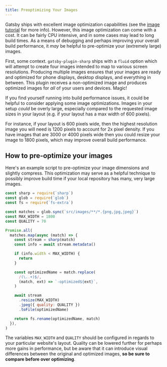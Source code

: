 ```yaml
---
title: Preoptimizing Your Images
---
```


Gatsby ships with excellent image optimization capabilities (see the [image tutorial](/tutorial/image-tutorial/) for more info). However, this image optimization can come with a cost. It can be fairly CPU intensive, and in some cases may lead to long build times. As a means of debugging and perhaps improving your overall build performance, it _may_ be helpful to pre-optimize your (extremely large) images.

First, some context. `gatsby-plugin-sharp` ships with a `fluid` option which will attempt to create four images intended to map to various screen resolutions. Producing multiple images ensures that your images are ready and optimized for phone displays, desktop displays, and everything in between. This plugin receives a non-optimized image and produces optimized images for _all_ of your users and devices. Magic!

If you find yourself running into build performance issues, it could be helpful to consider applying some image optimizations. Images in your setup _could_ be overly large, especially compared to the requested image sizes in your layout (e.g. if your layout has a max width of 600 pixels).

For instance, if your layout is 600 pixels wide, then the highest resolution image you will need is 1200 pixels to account for 2x pixel density. If you have images that are 3000 or 4000 pixels wide then you could resize your image to 1800 pixels, which may improve overall build performance.

## How to pre-optimize your images

Here's an example script to pre-optimize your image dimensions and slightly compress. This optimization may serve as a helpful technique to possibly improve build time if your local repository has many, very large images.

```js:title=scripts/optimize.js
const sharp = require(`sharp`)
const glob = require(`glob`)
const fs = require(`fs-extra`)

const matches = glob.sync(`src/images/**/*.{png,jpg,jpeg}`)
const MAX_WIDTH = 1800
const QUALITY = 70

Promise.all(
  matches.map(async (match) => {
    const stream = sharp(match)
    const info = await stream.metadata()

    if (info.width < MAX_WIDTH) {
      return
    }

    const optimizedName = match.replace(
      /(\..+)$/,
      (match, ext) => `-optimized${ext}`,
    )

    await stream
      .resize(MAX_WIDTH)
      .jpeg({ quality: QUALITY })
      .toFile(optimizedName)

    return fs.rename(optimizedName, match)
  }),
)
```

The variables `MAX_WIDTH` and `QUALITY` should be configured in regards to your particular website's layout. Quality can be lowered further for perhaps more gains in performance, but be aware that it can introduce visual differences between the original and optimized images, **so be sure to compare before over optimizing**.
